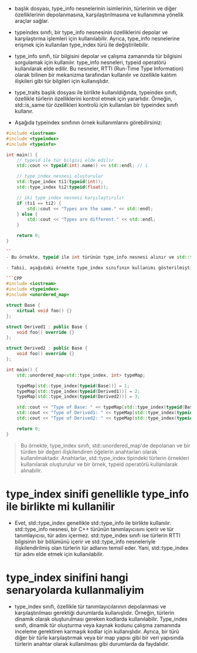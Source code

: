 - <typeindex> başlık dosyası, type_info nesnelerinin isimlerinin, türlerinin ve diğer özelliklerinin depolanmasına, karşılaştırılmasına ve kullanımına yönelik araçlar sağlar.

- typeindex sınıfı, bir type_info nesnesinin özelliklerini depolar ve karşılaştırma işlemleri için kullanılabilir. Ayrıca, type_info nesnelerine erişmek için kullanılan type_index türü ile değiştirilebilir.

- type_info sınıfı, tür bilgisini depolar ve çalışma zamanında tür bilgisini sorgulamak için kullanılır. type_info nesneleri, typeid operatörü kullanılarak elde edilir. Bu nesneler, RTTI (Run-Time Type Information) olarak bilinen bir mekanizma tarafından kullanılır ve özellikle kalıtım ilişkileri gibi tür bilgileri için kullanışlıdır.

- type_traits başlık dosyası ile birlikte kullanıldığında, typeindex sınıfı, özellikle türlerin özelliklerini kontrol etmek için yararlıdır. Örneğin, std::is_same tür özellikleri kontrolü için kullanılan bir typeindex sınıfı kullanır.

- Aşağıda typeindex sınıfının örnek kullanımlarını görebilirsiniz:

```CPP
#include <iostream>
#include <typeindex>
#include <typeinfo>

int main() {
    // typeid ile tür bilgisi elde edilir
    std::cout << typeid(int).name() << std::endl; // i

    // type_index nesnesi oluşturulur
    std::type_index ti1(typeid(int));
    std::type_index ti2(typeid(float));

    // iki type_index nesnesi karşılaştırılır
    if (ti1 == ti2) {
        std::cout << "Types are the same." << std::endl;
    } else {
        std::cout << "Types are different." << std::endl;
    }

    return 0;
}

``
- Bu örnekte, typeid ile int türünün type_info nesnesi alınır ve std::type_index nesnesi oluşturmak için kullanılır. Daha sonra, std::type_index nesneleri karşılaştırılır ve sonuç ekrana yazdırılır.

- Tabii, aşağıdaki örnekte type_index sınıfının kullanımı gösterilmiştir:

```CPP
#include <iostream>
#include <typeindex>
#include <unordered_map>

struct Base {
    virtual void foo() {}
};

struct Derived1 : public Base {
    void foo() override {}
};

struct Derived2 : public Base {
    void foo() override {}
};

int main() {
    std::unordered_map<std::type_index, int> typeMap;

    typeMap[std::type_index(typeid(Base))] = 1;
    typeMap[std::type_index(typeid(Derived1))] = 2;
    typeMap[std::type_index(typeid(Derived2))] = 3;

    std::cout << "Type of Base: " << typeMap[std::type_index(typeid(Base))] << '\n';
    std::cout << "Type of Derived1: " << typeMap[std::type_index(typeid(Derived1))] << '\n';
    std::cout << "Type of Derived2: " << typeMap[std::type_index(typeid(Derived2))] << '\n';

    return 0;
}

```
> Bu örnekte, type_index sınıfı, std::unordered_map'de depolanan ve bir türden bir değeri ilişkilendiren öğelerin anahtarları olarak kullanılmaktadır. Anahtarlar, std::type_index tipindeki türlerin örnekleri kullanılarak oluşturulur ve bir örnek, typeid operatörü kullanılarak alınabilir.



# type_index sinifi genellikle type_info ile birlikte mi kullanilir

- Evet, std::type_index genellikle std::type_info ile birlikte kullanılır. std::type_info nesnesi, bir C++ türünün tanımlayıcısını içerir ve tür tanımlayıcısı, tür adını içermez. std::type_index sınıfı ise türlerin RTTI bilgisinin bir bölümünü içerir ve std::type_info nesneleriyle ilişkilendirilmiş olan türlerin tür adlarını temsil eder. Yani, std::type_index tür adını elde etmek için kullanılabilir.

# type_index sinifini hangi senaryolarda kullanmaliyim

- type_index sınıfı, özellikle tür tanımlayıcılarının depolanması ve karşılaştırılması gerektiği durumlarda kullanışlıdır. Örneğin, türlerin dinamik olarak oluşturulması gereken kodlarda kullanılabilir. Type_index sınıfı, dinamik tür oluşturma veya kaynak kodunu çalışma zamanında inceleme gerektiren karmaşık kodlar için kullanışlıdır. Ayrıca, bir türü diğer bir türle karşılaştırmak veya bir map yapısı gibi bir veri yapısında türlerin anahtar olarak kullanılması gibi durumlarda da faydalıdır.























































